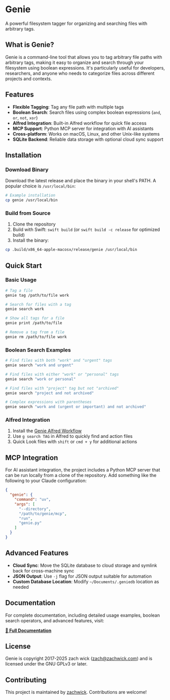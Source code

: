 # Genie

A powerful filesystem tagger for organizing and searching files with arbitrary tags.

## What is Genie?

Genie is a command-line tool that allows you to tag arbitrary file paths with arbitrary tags, making it easy to organize and search through your filesystem using boolean expressions. It's particularly useful for developers, researchers, and anyone who needs to categorize files across different projects and contexts.

## Features

- **Flexible Tagging**: Tag any file path with multiple tags
- **Boolean Search**: Search files using complex boolean expressions (`and`, `or`, `not`, `xor`)
- **Alfred Integration**: Built-in Alfred workflow for quick file access
- **MCP Support**: Python MCP server for integration with AI assistants
- **Cross-platform**: Works on macOS, Linux, and other Unix-like systems
- **SQLite Backend**: Reliable data storage with optional cloud sync support

## Installation

### Download Binary
Download the latest release and place the binary in your shell's PATH. A popular choice is `/usr/local/bin`:

```bash
# Example installation
cp genie /usr/local/bin
```

### Build from Source
1. Clone the repository
2. Build with Swift: `swift build` (or `swift build -c release` for optimized build)
3. Install the binary:
```bash
cp .build/x86_64-apple-macosx/release/genie /usr/local/bin
```

## Quick Start

### Basic Usage

```bash
# Tag a file
genie tag /path/to/file work

# Search for files with a tag
genie search work

# Show all tags for a file
genie print /path/to/file

# Remove a tag from a file
genie rm /path/to/file work
```

### Boolean Search Examples

```bash
# Find files with both "work" and "urgent" tags
genie search "work and urgent"

# Find files with either "work" or "personal" tags
genie search "work or personal"

# Find files with "project" tag but not "archived"
genie search "project and not archived"

# Complex expressions with parentheses
genie search "work and (urgent or important) and not archived"
```

### Alfred Integration

1. Install the [Genie Alfred Workflow](Genie.alfredworkflow)
2. Use `g search TAG` in Alfred to quickly find and action files
3. Quick Look files with `shift` or `cmd + y` for additional actions

## MCP Integration

For AI assistant integration, the project includes a Python MCP server that can be run locally from a clone of the repository. Add something like the following to your Claude configuration:

```json
{
  "genie": {
    "command": "uv",
    "args": [
      "--directory",
      "/path/to/genie/mcp",
      "run",
      "genie.py"
    ]
  }
}
```

## Advanced Features

- **Cloud Sync**: Move the SQLite database to cloud storage and symlink back for cross-machine sync
- **JSON Output**: Use `-j` flag for JSON output suitable for automation
- **Custom Database Location**: Modify `~/Documents/.geniedb` location as needed

## Documentation

For complete documentation, including detailed usage examples, boolean search operators, and advanced features, visit:

**[📖 Full Documentation](https://zachwick.github.io/genie/)**

## License

Genie is copyright 2017-2025 zach wick (zach@zachwick.com) and is licensed under the GNU GPLv3 or later.

## Contributing

This project is maintained by [zachwick](https://github.com/zachwick). Contributions are welcome!

